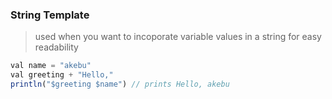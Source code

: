 ### String Template
> used when you want to incoporate variable values in a string for easy readability
```js
val name = "akebu"
val greeting + "Hello,"
println("$greeting $name") // prints Hello, akebu
```
